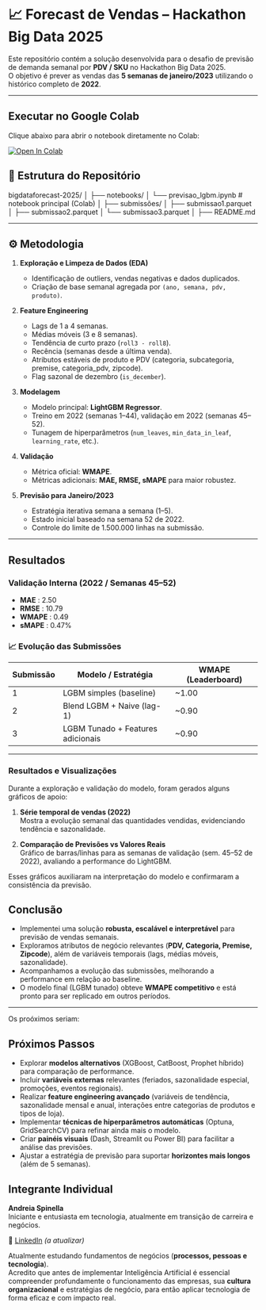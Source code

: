 # 📈 Forecast de Vendas – Hackathon Big Data 2025

Este repositório contém a solução desenvolvida para o desafio de previsão de demanda semanal por **PDV / SKU** no Hackathon Big Data 2025.  
O objetivo é prever as vendas das **5 semanas de janeiro/2023** utilizando o histórico completo de **2022**.

---

##  Executar no Google Colab

Clique abaixo para abrir o notebook diretamente no Colab:

[![Open In Colab](https://colab.research.google.com/assets/colab-badge.svg)](https://colab.research.google.com/github/andreiaspi/bigdataforecast-2025/blob/main/forecast_lgbm_.ipynb)

## 📂 Estrutura do Repositório

bigdataforecast-2025/
│
├── notebooks/
│ └── previsao_lgbm.ipynb # notebook principal (Colab)
│
├── submissões/
│ ├── submissao1.parquet
│ ├── submissao2.parquet
│ └── submissao3.parquet
│
├── README.md


---

## ⚙️ Metodologia

1. **Exploração e Limpeza de Dados (EDA)**  
   - Identificação de outliers, vendas negativas e dados duplicados.  
   - Criação de base semanal agregada por `(ano, semana, pdv, produto)`.  

2. **Feature Engineering**  
   - Lags de 1 a 4 semanas.  
   - Médias móveis (3 e 8 semanas).  
   - Tendência de curto prazo (`roll3 - roll8`).  
   - Recência (semanas desde a última venda).  
   - Atributos estáveis de produto e PDV (categoria, subcategoria, premise, categoria_pdv, zipcode).  
   - Flag sazonal de dezembro (`is_december`).  

3. **Modelagem**  
   - Modelo principal: **LightGBM Regressor**.  
   - Treino em 2022 (semanas 1–44), validação em 2022 (semanas 45–52).  
   - Tunagem de hiperparâmetros (`num_leaves`, `min_data_in_leaf`, `learning_rate`, etc.).  

4. **Validação**  
   - Métrica oficial: **WMAPE**.  
   - Métricas adicionais: **MAE, RMSE, sMAPE** para maior robustez.  

5. **Previsão para Janeiro/2023**  
   - Estratégia iterativa semana a semana (1–5).  
   - Estado inicial baseado na semana 52 de 2022.  
   - Controle do limite de 1.500.000 linhas na submissão.  

---

##  Resultados

###  Validação Interna (2022 / Semanas 45–52)
- **MAE**   : 2.50  
- **RMSE**  : 10.79  
- **WMAPE** : 0.49  
- **sMAPE** : 0.47%  

### 📈 Evolução das Submissões
| Submissão | Modelo / Estratégia                 | WMAPE (Leaderboard) |
|-----------|--------------------------------------|----------------------|
| 1         | LGBM simples (baseline)             | ~1.00               |
| 2         | Blend LGBM + Naive (lag-1)          | ~0.90               |
| 3         | LGBM Tunado + Features adicionais   | ~0.90               |

---

### Resultados e Visualizações

Durante a exploração e validação do modelo, foram gerados alguns gráficos de apoio:

1. **Série temporal de vendas (2022)**  
   Mostra a evolução semanal das quantidades vendidas, evidenciando tendência e sazonalidade.  

2. **Comparação de Previsões vs Valores Reais**  
   Gráfico de barras/linhas para as semanas de validação (sem. 45–52 de 2022), avaliando a performance do LightGBM.  

Esses gráficos auxiliaram na interpretação do modelo e confirmaram a consistência da previsão.  

##  Conclusão

- Implementei uma solução **robusta, escalável e interpretável** para previsão de vendas semanais.  
- Exploramos atributos de negócio relevantes (**PDV, Categoria, Premise, Zipcode**), além de variáveis temporais (lags, médias móveis, sazonalidade).  
- Acompanhamos a evolução das submissões, melhorando a performance em relação ao baseline.  
- O modelo final (LGBM tunado) obteve **WMAPE competitivo** e está pronto para ser replicado em outros períodos.  

---

Os proóximos seriam:
##  Próximos Passos

- Explorar **modelos alternativos** (XGBoost, CatBoost, Prophet híbrido) para comparação de performance.  
- Incluir **variáveis externas** relevantes (feriados, sazonalidade especial, promoções, eventos regionais).  
- Realizar **feature engineering avançado** (variáveis de tendência, sazonalidade mensal e anual, interações entre categorias de produtos e tipos de loja).  
- Implementar **técnicas de hiperparâmetros automáticas** (Optuna, GridSearchCV) para refinar ainda mais o modelo.  
- Criar **painéis visuais** (Dash, Streamlit ou Power BI) para facilitar a análise das previsões.  
- Ajustar a estratégia de previsão para suportar **horizontes mais longos** (além de 5 semanas).  

##  Integrante Individual

**Andreia Spinella**  
Iniciante e entusiasta em tecnologia, atualmente em transição de carreira e negócios.  

🔗 [LinkedIn](https://shre.ink/SolH) *(a atualizar)*  

Atualmente estudando fundamentos de negócios (**processos, pessoas e tecnologia**).  
Acredito que antes de implementar Inteligência Artificial é essencial compreender profundamente o funcionamento das empresas, sua **cultura organizacional** e estratégias de negócio, para então aplicar tecnologia de forma eficaz e com impacto real.


